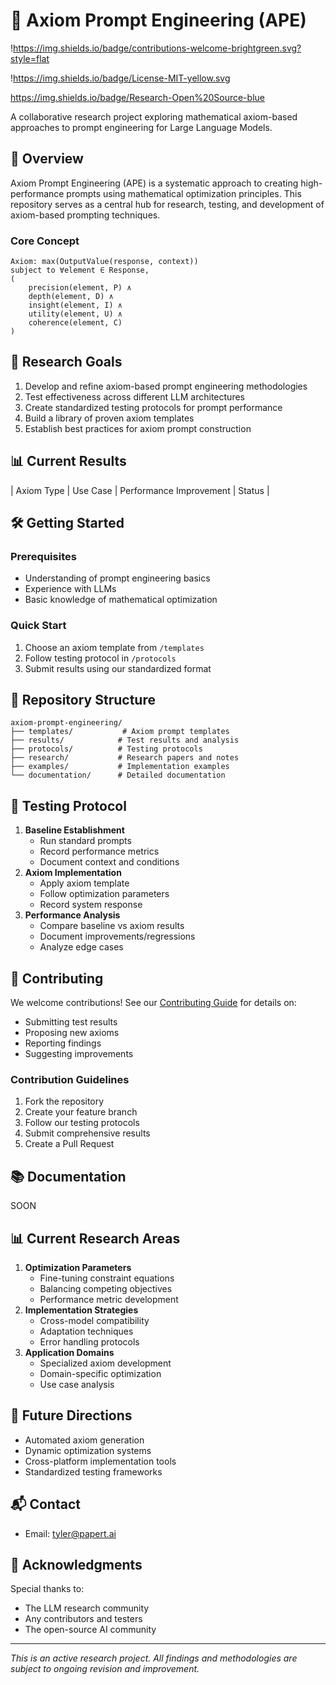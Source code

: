 <antArtifact identifier="axiom-prompt-readme" type="text/markdown" title="Axiom Prompt Engineering - Research & Development">

# 🧮 Axiom Prompt Engineering (APE)

!https://img.shields.io/badge/contributions-welcome-brightgreen.svg?style=flat

!https://img.shields.io/badge/License-MIT-yellow.svg

https://img.shields.io/badge/Research-Open%20Source-blue

A collaborative research project exploring mathematical axiom-based approaches to prompt engineering for Large Language Models.

## 📖 Overview

Axiom Prompt Engineering (APE) is a systematic approach to creating high-performance prompts using mathematical optimization principles. This repository serves as a central hub for research, testing, and development of axiom-based prompting techniques.

### Core Concept

```
Axiom: max(OutputValue(response, context))
subject to ∀element ∈ Response,
(
    precision(element, P) ∧
    depth(element, D) ∧
    insight(element, I) ∧
    utility(element, U) ∧
    coherence(element, C)
)

```

## 🔬 Research Goals

1. Develop and refine axiom-based prompt engineering methodologies
2. Test effectiveness across different LLM architectures
3. Create standardized testing protocols for prompt performance
4. Build a library of proven axiom templates
5. Establish best practices for axiom prompt construction

## 📊 Current Results

| Axiom Type | Use Case | Performance Improvement | Status |


## 🛠️ Getting Started

### Prerequisites

- Understanding of prompt engineering basics
- Experience with LLMs 
- Basic knowledge of mathematical optimization

### Quick Start

1. Choose an axiom template from `/templates`
2. Follow testing protocol in `/protocols`
3. Submit results using our standardized format

## 📂 Repository Structure

```
axiom-prompt-engineering/
├── templates/           # Axiom prompt templates
├── results/            # Test results and analysis
├── protocols/          # Testing protocols
├── research/           # Research papers and notes
├── examples/           # Implementation examples
└── documentation/      # Detailed documentation

```

## 🧪 Testing Protocol

1. **Baseline Establishment**
    - Run standard prompts
    - Record performance metrics
    - Document context and conditions
2. **Axiom Implementation**
    - Apply axiom template
    - Follow optimization parameters
    - Record system response
3. **Performance Analysis**
    - Compare baseline vs axiom results
    - Document improvements/regressions
    - Analyze edge cases

## 🤝 Contributing

We welcome contributions! See our [Contributing Guide](notion://www.notion.so/CONTRIBUTING.md) for details on:

- Submitting test results
- Proposing new axioms
- Reporting findings
- Suggesting improvements

### Contribution Guidelines

1. Fork the repository
2. Create your feature branch
3. Follow our testing protocols
4. Submit comprehensive results
5. Create a Pull Request

## 📚 Documentation

SOON

## 📊 Current Research Areas

1. **Optimization Parameters**
    - Fine-tuning constraint equations
    - Balancing competing objectives
    - Performance metric development
2. **Implementation Strategies**
    - Cross-model compatibility
    - Adaptation techniques
    - Error handling protocols
3. **Application Domains**
    - Specialized axiom development
    - Domain-specific optimization
    - Use case analysis

## 🎯 Future Directions

- Automated axiom generation
- Dynamic optimization systems
- Cross-platform implementation tools
- Standardized testing frameworks


## 📬 Contact

- Email: tyler@papert.ai

## 🌟 Acknowledgments

Special thanks to:

- The LLM research community
- Any contributors and testers
- The open-source AI community

---

*This is an active research project. All findings and methodologies are subject to ongoing revision and improvement.*
